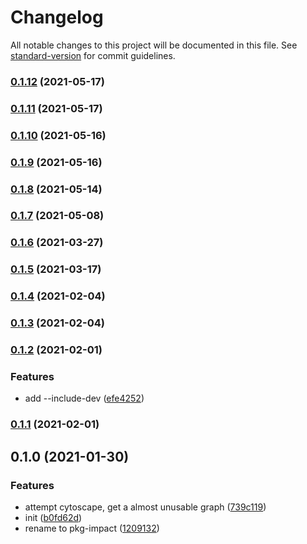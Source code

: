 # Changelog

All notable changes to this project will be documented in this file. See [standard-version](https://github.com/conventional-changelog/standard-version) for commit guidelines.

### [0.1.12](https://github.com/BlackGlory/sse-cat/compare/v0.1.11...v0.1.12) (2021-05-17)

### [0.1.11](https://github.com/BlackGlory/sse-cat/compare/v0.1.10...v0.1.11) (2021-05-17)

### [0.1.10](https://github.com/BlackGlory/sse-cat/compare/v0.1.9...v0.1.10) (2021-05-16)

### [0.1.9](https://github.com/BlackGlory/sse-cat/compare/v0.1.8...v0.1.9) (2021-05-16)

### [0.1.8](https://github.com/BlackGlory/sse-cat/compare/v0.1.7...v0.1.8) (2021-05-14)

### [0.1.7](https://github.com/BlackGlory/sse-cat/compare/v0.1.6...v0.1.7) (2021-05-08)

### [0.1.6](https://github.com/BlackGlory/sse-cat/compare/v0.1.5...v0.1.6) (2021-03-27)

### [0.1.5](https://github.com/BlackGlory/sse-cat/compare/v0.1.4...v0.1.5) (2021-03-17)

### [0.1.4](https://github.com/BlackGlory/sse-cat/compare/v0.1.3...v0.1.4) (2021-02-04)

### [0.1.3](https://github.com/BlackGlory/sse-cat/compare/v0.1.2...v0.1.3) (2021-02-04)

### [0.1.2](https://github.com/BlackGlory/sse-cat/compare/v0.1.1...v0.1.2) (2021-02-01)


### Features

* add --include-dev ([efe4252](https://github.com/BlackGlory/sse-cat/commit/efe4252ba2e46a1d50651f9cd04e07b43c8d26bd))

### [0.1.1](https://github.com/BlackGlory/sse-cat/compare/v0.1.0...v0.1.1) (2021-02-01)

## 0.1.0 (2021-01-30)


### Features

* attempt cytoscape, get a almost unusable graph ([739c119](https://github.com/BlackGlory/sse-cat/commit/739c1191e0cce7399de0655a3c78051d8ef1c617))
* init ([b0fd62d](https://github.com/BlackGlory/sse-cat/commit/b0fd62dbf5f788659044e4df3125c074e88873b6))
* rename to pkg-impact ([1209132](https://github.com/BlackGlory/sse-cat/commit/120913210079450133ed164316873a884333e24e))

